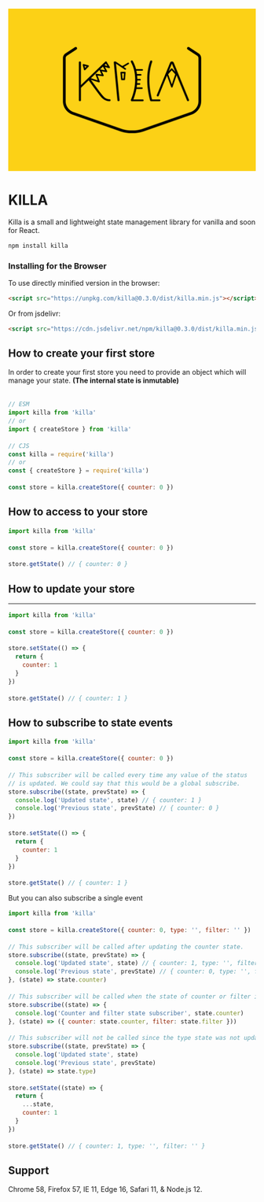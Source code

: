 <p align="center">
  <img src="killa-logo.png" width="600" />
</p>

# KILLA
Killa is a small and lightweight state management library for vanilla and soon for React.

```bash
npm install killa
```

### Installing for the Browser
To use directly minified version in the browser:

```html
<script src="https://unpkg.com/killa@0.3.0/dist/killa.min.js"></script>
```

Or from jsdelivr:

```html
<script src="https://cdn.jsdelivr.net/npm/killa@0.3.0/dist/killa.min.js"></script>
```

## How to create your first store

In order to create your first store you need to provide an object which will manage your state. **(The internal state is inmutable)**

```js

// ESM
import killa from 'killa'
// or
import { createStore } from 'killa'

// CJS
const killa = require('killa')
// or
const { createStore } = require('killa')

const store = killa.createStore({ counter: 0 })
```

## How to access to your store

```js
import killa from 'killa'

const store = killa.createStore({ counter: 0 })

store.getState() // { counter: 0 }
```

## How to update your store
****
```js
import killa from 'killa'

const store = killa.createStore({ counter: 0 })

store.setState(() => {
  return {
    counter: 1
  }
})

store.getState() // { counter: 1 }
```

## How to subscribe to state events

```js
import killa from 'killa'

const store = killa.createStore({ counter: 0 })

// This subscriber will be called every time any value of the status
// is updated. We could say that this would be a global subscribe.
store.subscribe((state, prevState) => {
  console.log('Updated state', state) // { counter: 1 }
  console.log('Previous state', prevState) // { counter: 0 }
})

store.setState(() => {
  return {
    counter: 1
  }
})

store.getState() // { counter: 1 }
```

But you can also subscribe a single event

```js
import killa from 'killa'

const store = killa.createStore({ counter: 0, type: '', filter: '' })

// This subscriber will be called after updating the counter state.
store.subscribe((state, prevState) => {
  console.log('Updated state', state) // { counter: 1, type: '', filter: '' }
  console.log('Previous state', prevState) // { counter: 0, type: '', filter: '' }
}, (state) => state.counter)

// This subscriber will be called when the state of counter or filter is updated.
store.subscribe((state) => {
  console.log('Counter and filter state subscriber', state.counter)
}, (state) => ({ counter: state.counter, filter: state.filter }))

// This subscriber will not be called since the type state was not updated.
store.subscribe((state, prevState) => {
  console.log('Updated state', state)
  console.log('Previous state', prevState)
}, (state) => state.type)

store.setState((state) => {
  return {
    ...state,
    counter: 1
  }
})

store.getState() // { counter: 1, type: '', filter: '' }
```

## Support
Chrome 58, Firefox 57, IE 11, Edge 16, Safari  11, & Node.js 12.
